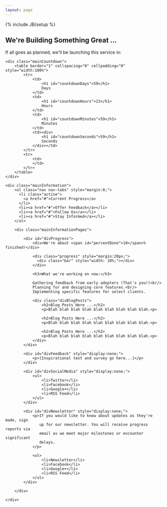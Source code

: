 ```yaml
---
layout: page
---
```

{% include JB/setup %}

<h2>We're Building Something Great ...</h2>

<div class="mainContent">
	<p>If all goes as planned, we'll be launching this service in:</p>
	
	<div class="mainCountdown">
		<table border="1" cellspacing="0" cellpadding="0" style="width:100%">
			<tr>
				<td>
					<h1 id="countdownDays">59</h1>
					Days
				</td>
				<td>
					<h1 id="countdownHours">23</h1>
					Hours
				</td>
				<td>
					<h1 id="countdownMinutes">59</h1>
					Minutes
				</td>
				<td><div>
					<h1 id="countdownSeconds">59</h1>
					Seconds
				</div></td>
			</tr>
			<tr>
				<td>
				</td>
			</tr>
		</table>
	</div>

	<div class="mainInformation">
		<ul class="nav nav-tabs" style="margin:0;">
		  <li class="active">
			<a href="#">Current Progress</a>
		  </li>
		  <li><a href="#">Offer Feedback</a></li>
		  <li><a href="#">Follow Us</a></li>
		  <li><a href="#">Stay Informed</a></li>
		</ul>
		
		<div class="mainInformationPages">
		
			<div id="divProgress">
				<div>We're about <span id="percentDone">10</span>% finished!</div>

				<div class="progress" style="margin:20px;">
				  <div class="bar" style="width: 10%;"></div>
				</div>

				<h3>What we're working on now:</h3>
			
				Gathering feedback from early adopters (That's you!)<br/>
				Planning for and designing core features.<br/>
				Implementing specific features for select clients.
			
				<div class="divBlogPosts">
					<h2>Blog Posts Here ...</h2>
					<p>Blah blah blah blah blah blah blah blah blah.<p>
				
					<h2>Blog Posts Here ...</h2>
					<p>Blah blah blah blah blah blah blah blah blah.<p>
				
					<h2>Blog Posts Here ...</h2>
					<p>Blah blah blah blah blah blah blah blah blah.<p>
				</div>
			</div>
		
			<div id="divFeedback" style="display:none;">
				<p>[Inspirational text and survey go here...]</p>
			</div>
		
			<div id="divSocialMedia" style="display:none;">
				<ul>
					<li>Twitter</li>
					<li>Facebook</li>
					<li>Google+</li>
					<li>RSS Feed</li>
				</ul>
			</div>
		
			<div id="divNewsletter" style="display:none;">
				<p>If you would like to know about updates as they're made, sign
				   up for our newsletter. You will receive progress reports via
				   email as we meet major milestones or encounter significant 
				   delays.
				</p>
			
				<ul>
					<li>Newsletter</li>
					<li>Facebook</li>
					<li>Google+</li>
					<li>RSS Feed</li>
				</ul>
			</div>
		
		</div>
		
	</div>

</div>	
